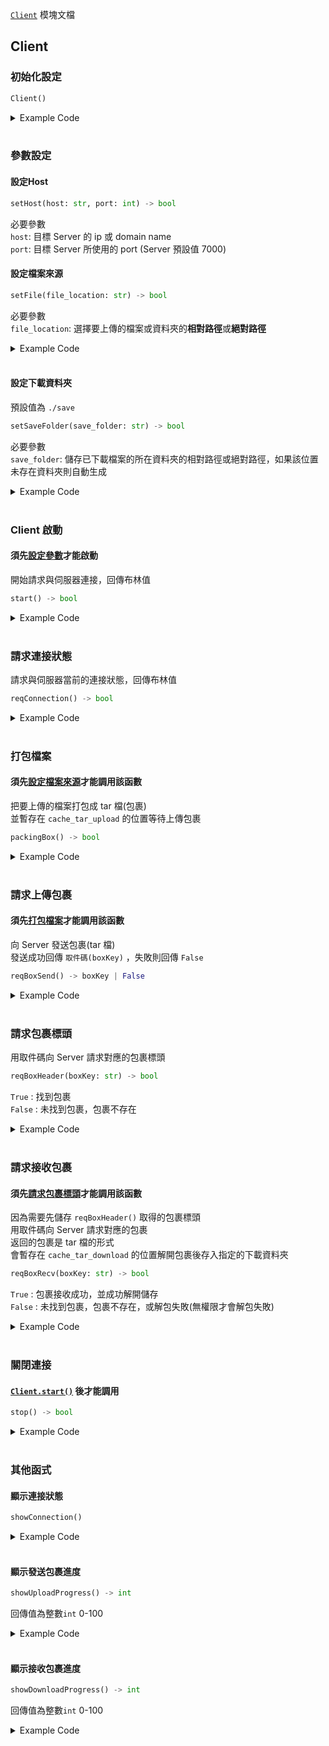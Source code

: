 [`Client`](#client) 模塊文檔


## Client

### 初始化設定
```py
Client()
```

<details> <summary>Example Code</summary>

```py
from src.tcp.Client import Client
client = Client() 
```

</details>
<br>




### 參數設定
#### 設定Host
```py
setHost(host: str, port: int) -> bool
```
必要參數  
`host`: 目標 Server 的 ip 或 domain name    
`port`: 目標 Server 所使用的 port (Server 預設值 7000)  


#### 設定檔案來源
```py
setFile(file_location: str) -> bool
```
必要參數  
`file_location`: 選擇要上傳的檔案或資料夾的**相對路徑**或**絕對路徑**  

<details> <summary>Example Code</summary>

```py
from src.tcp.Client import Client
client = Client()
client.setHost('192.168.1.20', 7000)
client.setFile('./homework') # 要上傳的檔案或資料夾的相對路徑
# or
client.setFile('C:/Users/usr/Desktop/folder/test.mp4') # 要上傳的檔案或資料夾的絕對路徑
# or
client.setFile('C:\\Users\\usr\\Desktop\\folder\\test.mp4') # 輸入雙反斜線`setFile()`會自動修改
```

</details>
<br>


#### 設定下載資料夾
預設值為 `./save`  
```py
setSaveFolder(save_folder: str) -> bool
```
必要參數  
`save_folder`: 儲存已下載檔案的所在資料夾的相對路徑或絕對路徑，如果該位置未存在資料夾則自動生成    

<details> <summary>Example Code</summary>

```py
from src.tcp.Client import Client
client = Client()
client.setHost('192.168.1.20', 7000)
client.setSaveFolder('./save') # Client 端儲存檔案所使用的資料夾的相對路徑
# or
client.setSaveFolder('C:/Users/usr/Desktop/save') # Client 端儲存檔案所使用的資料夾的絕對路徑
# or
client.setSaveFolder('C:\\Users\\usr\\Desktop\\save') # 輸入雙反斜線`setSaveFolder()`會自動修改
```

</details>
<br>




### Client 啟動
#### 須先[設定參數](#參數設定)才能啟動
開始請求與伺服器連接，回傳布林值
```py
start() -> bool
```

<details> <summary>Example Code</summary>

```py
from src.tcp.client import Client
client = Client()
client.setHost('192.168.1.20', 5000)
client.setFolder('./folder/test.mp4')
client.start()
"""
輸出:
Start connecting 192.168.1.20:7000

連接成功輸出:
Connect to server successfully 192.168.1.20:7000

連接失敗輸出:
--Fail to connect, try again.
--Fail to connect, try again.
--Fail to connect, try again.
--Unable to connect to Server.
"""
```

</details>
<br>




### 請求連接狀態
請求與伺服器當前的連接狀態，回傳布林值
```py
reqConnection() -> bool
```

<details> <summary>Example Code</summary>

```py
from src.tcp.client import Client
client = Client()
client.setHost('192.168.1.20', 5000)
client.setFolder('./folder/test.mp4')
client.start()

client.reqConnection()
"""
輸出:
Start checking connection status.

連接正常輸出:
Server connection status (200) ok.

連接不正常輸出:
--Fail to receive Server connection Status.

請求失敗輸出:
--reqConnection() Fail to send package to Server.
"""
```

</details>
<br>




### 打包檔案
#### 須先[設定檔案來源](#設定檔案來源)才能調用該函數
把要上傳的檔案打包成 tar 檔(包裹)  
並暫存在 `cache_tar_upload` 的位置等待上傳包裹  
```py
packingBox() -> bool
```

<details> <summary>Example Code</summary>

```py
...

client.packingBox()
"""
輸出:
Start packingBox().

打包成功輸出:
packingBox() succeed.

打包失敗輸出:
--packingBox() Failed.
"""
```

</details>
<br>




### 請求上傳包裹
#### 須先[打包檔案](#打包檔案)才能調用該函數
向 Server 發送包裹(tar 檔)  
發送成功回傳 `取件碼(boxKey)` ，失敗則回傳 `False`  
```py
reqBoxSend() -> boxKey | False
```

<details> <summary>Example Code</summary>

```py
...

client.reqBoxSend()
"""
輸出:
Start reqBoxSend().

發送成功輸出:
reqBoxSend() All send successfully.

發送失敗輸出:
--reqBoxSend() Failed to send Box.

接收取件碼失敗輸出:
--reqBoxSend() Failed to receive Box key.
"""
```

</details>
<br>




### 請求包裹標頭
用取件碼向 Server 請求對應的包裹標頭  
```py
reqBoxHeader(boxKey: str) -> bool
```
`True` : 找到包裹  
`False` : 未找到包裹，包裹不存在  

<details> <summary>Example Code</summary>

```py
...

client.reqBoxHeader()
"""
輸出:
Start reqBoxHeader().

找到包裹輸出:
reqBoxHeader() Box found.

查無包裹輸出:
--reqBoxHeader() Box not found.
"""
```

</details>
<br>




### 請求接收包裹
#### 須先[請求包裹標頭](#請求包裹標頭)才能調用該函數
因為需要先儲存 `reqBoxHeader()` 取得的包裹標頭  
用取件碼向 Server 請求對應的包裹  
返回的包裹是 tar 檔的形式  
會暫存在 `cache_tar_download` 的位置解開包裹後存入指定的下載資料夾  
```py
reqBoxRecv(boxKey: str) -> bool
```
`True` : 包裹接收成功，並成功解開儲存  
`False` : 未找到包裹，包裹不存在，或解包失敗(無權限才會解包失敗)  

<details> <summary>Example Code</summary>

```py
...

client.reqBoxRecv()
"""
輸出:
Start reqBoxRecv().

接收包裹成功輸出:
reqBoxRecv() Box recv successfully, file_location = ./cache_tar_download/boxKey.tar

接收包裹失敗輸出:
--reqBoxRecv() Failed to recv Box, remove cache

解開包裹成功輸出:
reqBoxRecv.unpackBox() succeed.

解開包裹失敗輸出:
--reqBoxRecv.unpackBox() unpack failed.
"""
```

</details>
<br>




### 關閉連接
#### [`Client.start()`](#client-啟動) 後才能調用
```py
stop() -> bool
```

<details> <summary>Example Code</summary>

```py
...

client.stop()
"""
關閉連接輸出:
***Close connection***
"""
```

</details>
<br>




### 其他函式
#### 顯示連接狀態
```py
showConnection()
```

<details> <summary>Example Code</summary>

```py
...

print(f'Connection: {client.showConnection()}')
client.stop()
print(f'Connection: {client.showConnection()}')
"""
輸出:
connection: True
***Close connection***
connection: False
"""
```

</details>
<br>


#### 顯示發送包裹進度
```py
showUploadProgress() -> int
```
回傳值為整數`int` 0-100

<details> <summary>Example Code</summary>

```py
...
print(f'Uploading: {client.showUploadProgress()} %')
client.reqBoxSend()
print(f'Uploading: {client.showUploadProgress()} %')
"""
輸出:
Uploading: 0 %

開始發送包裹輸出:
Start reqBoxSend().

成功發送包裹完成輸出:
reqBoxSend() All send successfully.

Uploading: 100 %
"""
```

</details>
<br>


#### 顯示接收包裹進度
```py
showDownloadProgress() -> int
```
回傳值為整數`int` 0-100

<details> <summary>Example Code</summary>

```py
...
print(f'Downloading: {client.showDownloadProgress()} %')
client.reqBoxRecv()
print(f'Downloading: {client.showDownloadProgress()} %')
"""
輸出:
Downloading: 0 %

開始接收包裹輸出:
Start reqBoxRecv().

成功接收包裹完成輸出:
reqBoxRecv() Box recv successfully, file_location = ./cache_tar_download/boxKey.tar

Downloading: 100 %
"""
```

</details>
<br>
